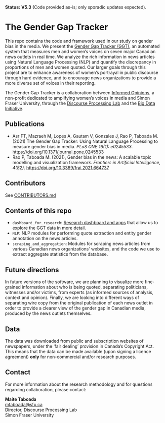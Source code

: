 __Status: V5.3__ (Code provided as-is; only sporadic updates expected).

# The Gender Gap Tracker

This repo contains the code and framework used in our study on gender bias in the media. We present the [Gender Gap Tracker (GGT)](https://gendergaptracker.informedopinions.org/), an automated system that measures men and women’s voices on
seven major Canadian news outlets in real time. We analyze the rich information in news articles using Natural Language Processing (NLP) and quantify the discrepancy in proportions of men and women quoted. Our larger goals through this project are
to enhance awareness of women’s portrayal in public discourse through hard evidence, and to  encourage news organizations to provide a more diverse set of voices in their reporting.

The Gender Gap Tracker is a collaboration between [Informed Opinions](https://informedopinions.org/), a non-profit dedicated to amplifying women’s voices in media and Simon Fraser University, through the [Discourse Processing Lab](https://www.sfu.ca/discourse-lab.html) and the [Big Data Initiative](https://www.sfu.ca/big-data/big-data-sfu).

## Publications
* Asr FT, Mazraeh M, Lopes A, Gautam V, Gonzales J, Rao P, Taboada M. (2021) The Gender Gap Tracker: Using Natural Language Processing to measure gender bias in media. *PLoS ONE 16(1): e0245533*. https://doi.org/10.1371/journal.pone.0245533
* Rao P, Taboada M. (2021), Gender bias in the news: A scalable topic modelling and visualization framework. *Frontiers in Artificial Intelligence, 4(82)*. https://doi.org/10.3389/frai.2021.664737

## Contributors

See [CONTRIBUTORS.md](CONTRIBUTORS.md)

## Contents of this repo

* `dashboard_for_research`: [Research dashboard and apps](https://gendergaptracker.research.sfu.ca/) that allow us to explore the GGT data in more detail.
* `NLP`: NLP modules for performing quote extraction and entity gender annotation on the news articles.
* `scraping_and_aggregation`: Modules for scraping news articles from various Canadian news organizations' websites, and the code we use to extract aggregate statistics from the database.

## Future directions

In future versions of the software, we are planning to visualize more fine-grained information about who is being quoted, separating politicians, witnesses and/or victims, from experts (as informed sources of analysis, context and opinion). Finally, we are looking into different ways of separating wire copy from the original publication of each news outlet in order to provide a clearer view of the gender gap in Canadian media, produced by the news outlets themselves.

## Data

The data was downloaded from public and subscription websites of newspapers, under the ‘fair dealing’ provision in Canada’s Copyright Act. This means that the data can be made available (upon signing a licence agreement) **only** for non-commercial and/or research purposes.

## Contact

For more information about the research methodology and for questions regarding collaboration, please contact:

__Maite Taboada__  
mtaboada@sfu.ca  
Director, Discourse Processing Lab  
Simon Fraser University

